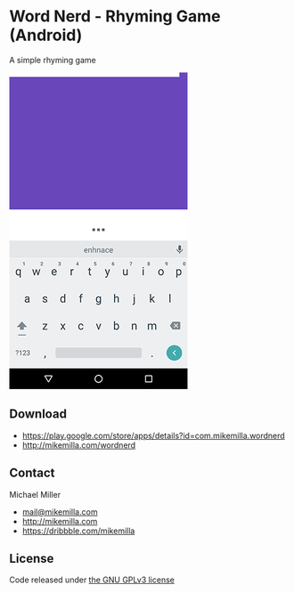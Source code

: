 # Word Nerd - Rhyming Game (Android)

A simple rhyming game


![alt tag](https://raw.githubusercontent.com/mikemilla/wordnerd-android/master/screenshot.gif)


## Download

- https://play.google.com/store/apps/details?id=com.mikemilla.wordnerd
- http://mikemilla.com/wordnerd

## Contact

Michael Miller

- mail@mikemilla.com
- http://mikemilla.com
- https://dribbble.com/mikemilla

## License

Code released under [the GNU GPLv3 license](http://choosealicense.com/licenses/gpl-3.0/)

